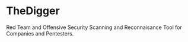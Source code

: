 # TheDigger
 Red Team and Offensive Security Scanning and Reconnaisance Tool for Companies and Pentesters.

